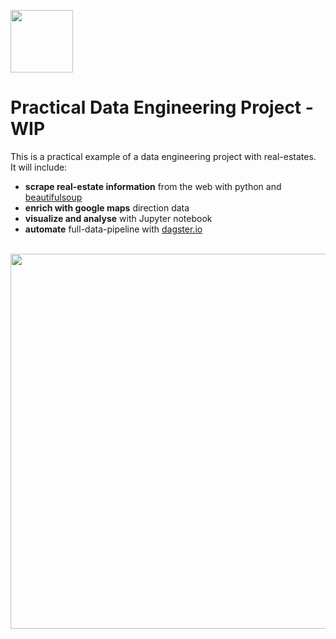 <p align="left">
<a href="https://www.sspaeti.com/blog/category/data-engineering/" target="_blank"><img src="https://www.sspaeti.com/blog/wp-content/uploads/2017/06/sspaeti-a-only-logo_quadrat_transparent.png" height="100"/></a>
</p>

# Practical Data Engineering Project - WIP

This is a practical example of a data engineering project with real-estates.<br>
It will include:
- **scrape real-estate information** from the web with python and <a href="https://www.crummy.com/software/BeautifulSoup/bs4/doc/">beautifulsoup</a>
- **enrich with google maps** direction data
- **visualize and analyse** with Jupyter notebook
- **automate** full-data-pipeline with <a href="https://dagster.io">dagster.io</a>
<br /><br />
<img src="https://www.sspaeti.com/blog/wp-content/uploads/2018/06/sspaeti_com_todays_office_033.jpg" width="600">



<!--
## run airline demo
```
# Clone Dagster
cd $git/dagster-data-pipeline/src/pipelines/airline_demo

# Install all dependencies
pip install -e .

# Start a local PostgreSQL database
docker-compose up -d

# Load the airline demo in Dagit
cd airline_demo
dagit
```



## TODO's

Include and incorporate: https://github.com/sspaeti/real-estate

* include notebooks from immo24 (heat map)
* include Google Way Calculation
* include latest ascend scraper code -->
